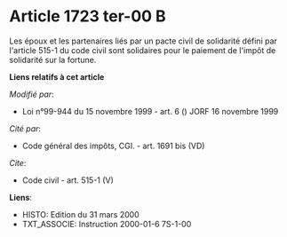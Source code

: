 # Article 1723 ter-00 B

Les époux et les partenaires liés par un pacte civil de solidarité défini par l'article 515-1 du code civil sont solidaires
pour le paiement de l'impôt de solidarité sur la fortune.

**Liens relatifs à cet article**

_Modifié par_:

  - Loi n°99-944 du 15 novembre 1999 - art. 6 () JORF 16 novembre 1999

_Cité par_:

  - Code général des impôts, CGI. - art. 1691 bis (VD)

_Cite_:

  - Code civil - art. 515-1 (V)

**Liens**:

  - HISTO: Edition du 31 mars 2000
  - TXT_ASSOCIE: Instruction 2000-01-6 7S-1-00
